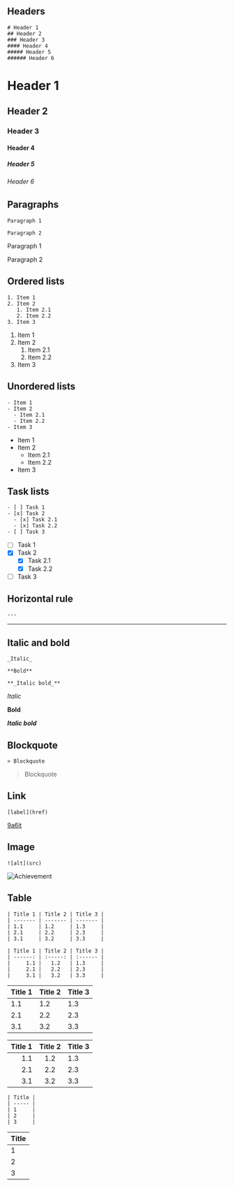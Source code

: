 ## Headers

```
# Header 1
## Header 2
### Header 3
#### Header 4
##### Header 5
###### Header 6
```

# Header 1

## Header 2

### Header 3

#### Header 4

##### Header 5

###### Header 6

## Paragraphs

```
Paragraph 1

Paragraph 2
```

Paragraph 1

Paragraph 2

## Ordered lists

```
1. Item 1
2. Item 2
   1. Item 2.1
   2. Item 2.2
3. Item 3
```

1. Item 1
2. Item 2
   1. Item 2.1
   2. Item 2.2
3. Item 3

## Unordered lists

```
- Item 1
- Item 2
  - Item 2.1
  - Item 2.2
- Item 3
```

- Item 1
- Item 2
  - Item 2.1
  - Item 2.2
- Item 3

## Task lists

```
- [ ] Task 1
- [x] Task 2
  - [x] Task 2.1
  - [x] Task 2.2
- [ ] Task 3
```

- [ ] Task 1
- [x] Task 2
  - [x] Task 2.1
  - [x] Task 2.2
- [ ] Task 3

## Horizontal rule

```
---
```

---

## Italic and bold

```
_Italic_

**Bold**

**_Italic bold_**
```

_Italic_

**Bold**

**_Italic bold_**

## Blockquote

```
> Blockquote
```

> Blockquote

## Link

```
[label](href)
```

[9a6it](https://github.com/9a6it)

## Image

```
![alt](src)
```

![Achievement](https://github.githubassets.com/images/modules/profile/achievements/quickdraw-default.png)

## Table

```
| Title 1 | Title 2 | Title 3 |
| ------- | ------- | ------- |
| 1.1     | 1.2     | 1.3     |
| 2.1     | 2.2     | 2.3     |
| 3.1     | 3.2     | 3.3     |

| Title 1 | Title 2 | Title 3 |
| ------: | :-----: | :------ |
|     1.1 |   1.2   | 1.3     |
|     2.1 |   2.2   | 2.3     |
|     3.1 |   3.2   | 3.3     |
```

| Title 1 | Title 2 | Title 3 |
| ------- | ------- | ------- |
| 1.1     | 1.2     | 1.3     |
| 2.1     | 2.2     | 2.3     |
| 3.1     | 3.2     | 3.3     |

| Title 1 | Title 2 | Title 3 |
| ------: | :-----: | :------ |
|     1.1 |   1.2   | 1.3     |
|     2.1 |   2.2   | 2.3     |
|     3.1 |   3.2   | 3.3     |

```
| Title |
| ----- |
| 1     |
| 2     |
| 3     |
```

| Title |
| ----- |
| 1     |
| 2     |
| 3     |
